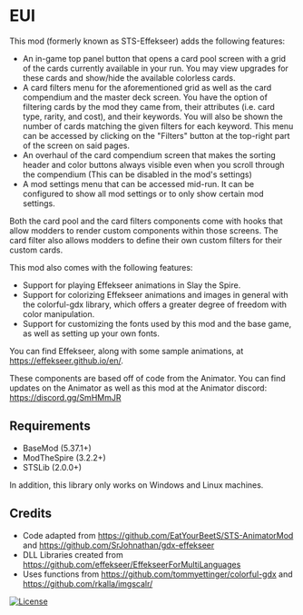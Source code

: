 # EUI

This mod (formerly known as STS-Effekseer) adds the following features:

- An in-game top panel button that opens a card pool screen with a grid of the cards currently available in your run. You may view upgrades for these cards and show/hide the available colorless cards.
- A card filters menu for the aforementioned grid as well as the card compendium and the master deck screen. You have the option of filtering cards by the mod they came from, their attributes (i.e. card type, rarity, and cost), and their keywords. You will also be shown the number of cards matching the given filters for each keyword. This menu can be accessed by clicking on the "Filters" button at the top-right part of the screen on said pages.
- An overhaul of the card compendium screen that makes the sorting header and color buttons always visible even when you scroll through the compendium (This can be disabled in the mod's settings)
- A mod settings menu that can be accessed mid-run. It can be configured to show all mod settings or to only show certain mod settings.

Both the card pool and the card filters components come with hooks that allow modders to render custom components within those screens. The card filter also allows modders to define their own custom filters for their custom cards.

This mod also comes with the following features:
- Support for playing Effekseer animations in Slay the Spire.
- Support for colorizing Effekseer animations and images in general with the colorful-gdx library, which offers a greater degree of freedom with color manipulation.
- Support for customizing the fonts used by this mod and the base game, as well as setting up your own fonts.

You can find Effekseer, along with some sample animations, at https://effekseer.github.io/en/.

These components are based off of code from the Animator. You can find updates on the Animator as well as this mod at the Animator discord: https://discord.gg/SmHMmJR

## **Requirements**
- BaseMod (5.37.1+)
- ModTheSpire (3.2.2+)
- STSLib (2.0.0+)

In addition, this library only works on Windows and Linux machines.

## **Credits**
- Code adapted from https://github.com/EatYourBeetS/STS-AnimatorMod and https://github.com/SrJohnathan/gdx-effekseer
- DLL Libraries created from https://github.com/effekseer/EffekseerForMultiLanguages
- Uses functions from https://github.com/tommyettinger/colorful-gdx and https://github.com/rkalla/imgscalr/

[![License](https://img.shields.io/badge/License-Apache%202.0-blue.svg)](https://opensource.org/licenses/Apache-2.0)
